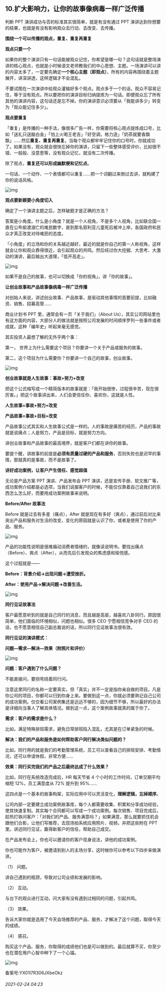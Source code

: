 ## 10.扩大影响力，让你的故事像病毒一样广泛传播
判断 PPT 演讲成功与否的标准其实很简单，就是有没有通过 PPT 演讲达到你想要的结果，也就是有没有影响观众去行动、去改变、去传播。


**围绕一个可以传播的观点，重复、重复再重复**


**观点只要一个**


如果你的整个演讲只有一句话能被观众记住，你希望是哪一句？这句话就是整场演讲的核心观点，也就是小时候语文老师教我们的中心思想、主题。一场演讲可以讲的内容太多了，一定要先确定**一个核心主题（即观点）**，所有的内容再围绕着主题展开，讲深讲透，这样逻辑才不会混乱。


不要试图在一次演讲中给观众灌输好多个观点。观点多于一个的话，观众不容易记住，等于没有观点。所以要把你的演讲目标归纳提炼为一句话。即便观众忘了所有其他的演讲内容，这句话还是忘不掉。你的演讲意识必须要从「我能讲多少」转变为「观众能记住多少」。


**观点要重复**


「重复」是传播的一种手法，像很多广告一样，你需要将核心观点提炼成口号，比如「送礼只送脑白金」「怕上火喝王老吉」「好空调，格力造」「奶茶就要香飘飘」……然后**重复、重复再重复**。当每个观众都牢牢记住你的口号时，你就成功了。如果没有，观众就会很快忘掉你的演讲，只留下一些整体感受评价，比如很不错、一般般、没意思等，没有观众记忆，就没有二次传播。


除了观点，**重复还可以形成幽默梗和记忆点**。


一句话、一个动作、一个表情都可以重复……把一个词翻过来倒过去讲，就构建了你的说话风格。


![img](https://pic2.zhimg.com/v2-dbbfde4d2be0734847dd8c9683ce6ced.webp)

**观点要新颖要小角度切入**


确定了一个演讲主题之后，怎样破题才是正确的方法？


答案是小角度。什么是小角度？就是一个人视角，不是多个人视角，比如联合国一直在公布偷渡溺亡的难民数字，直到那名叙利亚儿童死后被冲上岸，各国政府和民众才真正改变对待难民的态度。


「小角度」的立场和你的关系越近越好，最近的就是你自己的第一人称视角，这样就会让你和观众靠得很近，会引起观众的共鸣。然后经过你大挖掘、大思考、大激动的演讲，最后输出大道理，「低开高走」。


![img](https://pic3.zhimg.com/v2-57ee5f810d4f351d0fc99b532ae8b333.webp)

如果不是自己的故事，也可以切换成「你的视角」，讲「你的故事」。


**让创业故事和产品故事像病毒一样广泛传播**


对创始人来说，讲述创业故事、产品故事，是驱动其他事情的首要前提，比如融资、销售、招募高管……


商业计划书 PPT 里，通常会有一页「关于我们」（About Us），其实公司网站里也有这方面的内容，大部分人的做法就是按照公司发展的时间顺序罗列一些事件或者成就，这种「编年史」听起来毫无感觉。


其实投资人最想了解的无外乎两个事：


第一， 世界上为什么需要这个项目？你要讲一个关于产品或服务的故事。


第二，这个项目为什么需要你？你要讲一个自己的故事，创业故事。


![img](https://pic4.zhimg.com/v2-22a1a8c51e1571877262c42ed62d3920.webp)

**创业故事就是人生故事：事故+努力+改变**


把这个公式缩写成一个精简版本的故事就是：「我开始很惨，过程很辛苦，现在很厉害。」把这个故事讲出来，人们会更信任你、喜欢你，这就是人性。


**人生故事=事故+努力+改变**


**产品故事=事故+目标+改变**


产品故事公式其实和人生故事公式是一样的。人的事故是痛苦的经历，产品的事故就是说痛点；人是努力，产品是目标，就是努力方向。


讲创业故事和产品故事的最高境界，就是客户们都在讲你的故事。


要提个醒，讲故事的前提是**必须有质量过硬的产品和服务**，否则失败也是迟早的事情，那就真的是事故，而不是故事了。


**讲好成功案例，让客户产生信任、感觉超值**


无论是产品方案 PPT 演讲、产品发布会 PPT 演讲，还是宣传手册、软文推广等，成功案例介绍都是必选项，当我们说服客户的时候，不能仅仅靠着自己说我们的东西怎么怎么好，而要用成功案例故事来说明。


**Before/After 故事法**


Before 就是过去有多差（痛点），After 就是现在有多好（爽点），通过前后对比来突出产品和服务对生活的改变，变化的原因就是认识了你，或者是使用了你的产品、服务。


![img](https://pic1.zhimg.com/v2-b45f1799970c03f4bba340c0acfef1d6.webp)

产品的功能性说明是很难煽动消费者情绪的，就像读说明书。要找出痛点（Before）、爽点（After），从而先后引发观众的焦虑感和愉悦感。


这个过程就是——


**Before：背景介绍→出现问题→遭受挫折。**


**After：使用产品→解决问题→改善生活。**


![img](https://pic1.zhimg.com/v2-7f265d56633ed9ee2861a154f7486ca5.webp)

**同行见证故事法**


客户最愿意听到的就是自己同行的消息，而且越是高层，越喜欢八卦同行。原因很简单，他们面临的环境相似，问题也相似。很多 CEO 宁愿相信竞争对手 CEO 的话，也不愿意相信自己副总裁说的话，所以同行见证故事法很有效。


**同行见证的演讲模式：**


**问题—需求—解决—效果（附照片和评价）**


![img](https://pic1.zhimg.com/v2-d075e5c52605dc93e5f54d17f51638f3.webp)

**问题：客户遇到了什么问题？**


不能直接问，要拐弯绕着同行问。


注意这里同行的名称一定要真实，但「真实」并不一定是指你亲自做的项目。凡是你公司的项目，你都可以归到你身上来。要做到这一点，你就必须要熟记自己公司的成功案例。仅仅看公司案例集还是远远不够的，因为细节不够，所以最好的办法是详细向当事人了解具体情况。做到这一点，这个案例故事就真的属于你了。


**需求：客户的需求是什么？**


比如，满足特殊排班需求，避免日常排班陷入混乱，尤其是在订单紧急的时候。


**解决：我们的产品和服务是如何帮助客户同行解决类似问题的？**


比如，同行用的就是我们的考勤管理系统，员工可以查看自己的排班安排、考勤情况，还可以申请休假，非常方便……


**效果：同行买完我们的产品之后最终达成了什么效果？**


比如，同行在系统改造完成后，HR 每天节省 4 个小时的工作时间，订单交期平均缩短 12%，员工满意度从 72% 提升到 95%…… 


这四点是一个基本的故事构架，实际应用中可以灵活变化，**理解逻辑，忘掉顺序**。


公司内部一定要建立成功案例故事库，每个人都需要收集、积累和分享成功经验，使其快速复制。其实每个合同都可以写成一个成功案例。每次销售、项目完成后，趁热打铁问客户：「对我们的产品、服务满意吗？」如果满意，那么就要抓住机会跟他们合影，让他们写推荐，去现场拍系统应用照片、视频，并把这些附在 PPT 里。讲述同行见证，赢得新客户的信任，帮助自己成交。


在产品发布会上，你也可以邀请你的客户现身说法，讲他的成功案例。


你也可能作为客户，被邀请到别人的主场分享，这时候你可以参考以下四步来做演讲。


（1） 问题。


讲自己遇到的瓶颈，导致对公司业绩和发展的影响。


（2） 互动。


与台下的观众进行互动，问大家有没有遇到过相同的问题，引起共鸣。


（3） 效果。


告诉大家你就是选用了今天会场推荐的产品、服务，才解决了这个问题，取得今天的成绩。


（4） 感召。


购买这个产品、服务，你取得的成绩他们也是可以做到的。最后就算不买，你至少也在潜在用户心智中种下了一个心锚。


![img](https://pic2.zhimg.com/v2-0dd3a4f580fd39f0fdbd84991bddd63f.webp)

  



备案号:YX01l7R306JXbeOkz


###### 2021-02-24 04:23
